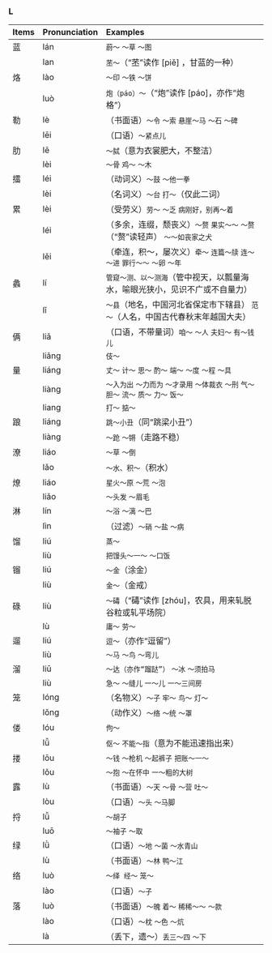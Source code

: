 ### L

| Items | Pronunciation | Examples |
| :---------------- | :---------- | :---------- |
| 蓝 | lán | `蔚～` `～草` `～图` |
|    | lan | `苤～`（“苤”读作 [piě] ，甘蓝的一种） |
| 烙 | lào | `～印` `～铁` `～饼` |
|    | luò | `炮（páo）～`（“炮”读作 [páo]，亦作“炮格”） |
| 勒 | lè | （书面语）`～令` `～索` `悬崖～马` `～石` `～碑` |
|    | lēi | （口语）`～紧点儿` |
| 肋 | lē | `～脦`（意为衣裳肥大，不整洁） |
|    | lèi | `～骨` `鸡～` `～木` |
| 擂 | léi | （动词义）`～鼓` `～他一拳` |
|    | lèi | （名词义）`～台` `打～`（仅此二词） |
| 累 | lèi | （受劳义）`劳～` `～乏` `病刚好，别再～着` |
|    | léi | （多余，连缀，颓丧义）`～赘` `果实～～` `～赘`（“赘”读轻声） `～～如丧家之犬 `|
|    | lěi | （牵连，积～，屡次义）`牵～` `连篇～牍` `连～` `～进` `罪行～～` `～卵` `～年` |
| 蠡 | lí | `管窥～测、以～测海`（管中视天，以瓢量海水，喻眼光狭小，见识不广或不自量力） |
|    | lǐ | `～县`（地名，中国河北省保定市下辖县） `范～`（人名，中国古代春秋末年越国大夫） |
| 俩 | liǎ | （口语，不带量词）`咱～` `～人` `夫妇～` `有～钱儿` |
|    | liǎng | `伎～` |
| 量 | liáng | `丈～` `计～` `思～` `酌～` `端～` `～度` `～程` `～具` |
|    | liàng | `～入为出` `～力而为` `～才录用` `～体裁衣` `～刑` `气～` `胆～` `流～` `质～` `力～` `饭～` |
|    | liang | `打～` `掂～` |
| 踉 | liáng | `跳～小丑`（同“跳梁小丑”） |
|    | liàng | `～跄` `～锵`（走路不稳） |
| 潦 | liáo | `～草` `～倒` |
|    | lǎo | `～水、积～`（积水） |
| 燎 | liáo | `星火～原` `～荒` `～泡` |
|    | liǎo | `～头发` `～眉毛`  |
| 淋 | lín | `～浴` `～漓` `～巴` |
|    | lìn | （过滤）`～硝` `～盐` `～病 `|
| 馏 | liú | `蒸～` |
|    | liù | `把馒头～一～` `～口饭` |
| 镏 | liú | `～金`（涂金） |
|    | liù | `金～`（金戒） |
| 碌 | liù | `～碡`（“碡”读作 [zhóu]，农具，用来轧脱谷粒或轧平场院） |
|    | lù | `庸～` `劳～` |
| 遛 | liú | `逗～`（亦作“逗留”） |
|    | liù | `～马` `～鸟` `～弯儿` |
| 溜 | liū | `～达（亦作“蹓跶”）` `～冰` `～须拍马` |
|    | liù | `急～` `～缝儿` `一～儿` `一～三间房` |
| 笼 | lóng | （名物义）`～子` `牢～` `鸟～` `灯～` |
|    | lǒng | （动作义）`～络` `～统` `～罩` |
| 偻 | lóu | `佝～` |
|    | lǚ | `伛～` `不能～指`（意为不能迅速指出来） |
| 搂 | lōu | `～钱` `～枪机` `～起裤子` `把账～一～` |
|    | lǒu | `～抱` `～在怀中` `一～粗的大树` |
| 露 | lù | （书面语）`～天` `～骨` `～营` `吐～` |
|    | lòu | （口语）`～头` `～马脚` |
| 捋 | lǚ | `～胡子` |
|    | luō | `～袖子` `～取` |
| 绿 | lǜ | （口语）`～地` `～菌` `～水青山` |
|    | lù | （书面语）`～林` `鸭～江` |
| 络 | luò | `～绎 经～` `笼～` |
|    | lào  | （口语）`～子` |
| 落 | luò | （书面语）`～魄` `着～` `稀稀～～` `～款` |
|    | lào | （口语）`～枕` `～色` `～炕` |
|    | là | （丢下，遗～）`丢三～四` `～下` |
